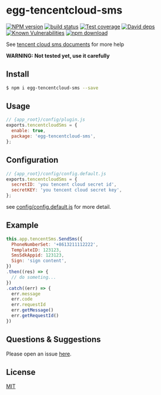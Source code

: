 # egg-tencentcloud-sms

[![NPM version][npm-image]][npm-url]
[![build status][travis-image]][travis-url]
[![Test coverage][codecov-image]][codecov-url]
[![David deps][david-image]][david-url]
[![Known Vulnerabilities][snyk-image]][snyk-url]
[![npm download][download-image]][download-url]

[npm-image]: https://img.shields.io/npm/v/egg-tencentcloud-sms.svg?style=flat-square
[npm-url]: https://npmjs.org/package/egg-tencentcloud-sms
[travis-image]: https://img.shields.io/travis/ci0n/egg-tencentcloud-sms.svg?style=flat-square
[travis-url]: https://travis-ci.org/ci0n/egg-tencentcloud-sms
[codecov-image]: https://img.shields.io/codecov/c/github/ci0n/egg-tencentcloud-sms.svg?style=flat-square
[codecov-url]: https://codecov.io/github/ci0n/egg-tencentcloud-sms?branch=master
[david-image]: https://img.shields.io/david/ci0n/egg-tencentcloud-sms.svg?style=flat-square
[david-url]: https://david-dm.org/ci0n/egg-tencentcloud-sms
[snyk-image]: https://snyk.io/test/npm/egg-tencentcloud-sms/badge.svg?style=flat-square
[snyk-url]: https://snyk.io/test/npm/egg-tencentcloud-sms
[download-image]: https://img.shields.io/npm/dm/egg-tencentcloud-sms.svg?style=flat-square
[download-url]: https://npmjs.org/package/egg-tencentcloud-sms



See [tencent cloud sms documents](https://cloud.tencent.com/document/product/382/38764) for more help

**WARNING: Not tested yet, use it carefully**

## Install

```bash
$ npm i egg-tencentcloud-sms --save
```

## Usage

```js
// {app_root}/config/plugin.js
exports.tencentcloudSms = {
  enable: true,
  package: 'egg-tencentcloud-sms',
};
```

## Configuration

```js
// {app_root}/config/config.default.js
exports.tencentcloudSms = {
  secretID: 'you tencent cloud secret id',
  secretKEY: 'you tencent cloud secret key',
};
```

see [config/config.default.js](config/config.default.js) for more detail.

## Example

```js
this.app.tencentSms.SendSms({
  PhoneNumberSet: '+8613211112222',
  TemplateID: 123123,
  SmsSdkAppid: 123123,
  Sign: 'sign content',
})
.then((res) => {
  // do someting...
})
.catch((err) => {
  err.message
  err.code
  err.requestId
  err.getMessage()
  err.getRequestId()
})

```

## Questions & Suggestions

Please open an issue [here](https://github.com/ci0n/egg-tencentcloud-sms/issues).

## License

[MIT](LICENSE)
